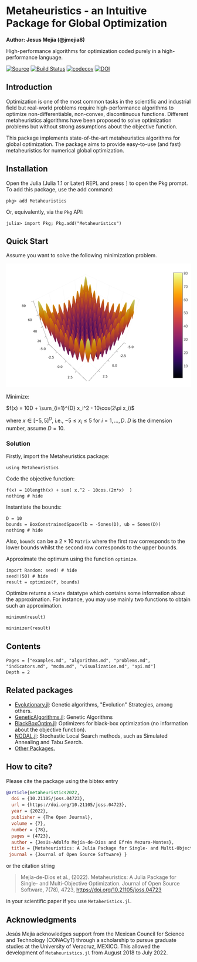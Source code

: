 # Metaheuristics - an Intuitive Package for Global Optimization

**Author: Jesus Mejía (@jmejia8)**

High-performance algorithms for optimization coded purely in a high-performance language.

[![Source](https://img.shields.io/badge/GitHub-source-green.svg)](https://github.com/jmejia8/Metaheuristics.jl)
[![Build Status](https://github.com/jmejia8/Metaheuristics.jl/workflows/CI/badge.svg)](https://github.com/jmejia8/Metaheuristics.jl/actions)
[![codecov](https://codecov.io/gh/jmejia8/Metaheuristics.jl/branch/master/graph/badge.svg?token=5B5KhU17or)](https://codecov.io/gh/jmejia8/Metaheuristics.jl)
[![DOI](https://joss.theoj.org/papers/10.21105/joss.04723/status.svg)](https://doi.org/10.21105/joss.04723)


## Introduction

Optimization is one of the most common tasks in the scientific and industrial field but
real-world problems require high-performance algorithms to optimize non-differentiable,
non-convex, discontinuous functions. Different metaheuristics algorithms have been
proposed to solve optimization problems but without strong assumptions about the objective
function.

This package implements state-of-the-art metaheuristics algorithms for global optimization.
The package aims to provide easy-to-use (and fast) metaheuristics for numerical
global optimization.

## Installation

Open the Julia (Julia 1.1 or Later) REPL and press `]` to open the Pkg prompt. To add this package, use the add command:

```julia-repl
pkg> add Metaheuristics
```

Or, equivalently, via the `Pkg` API:

```julia-repl
julia> import Pkg; Pkg.add("Metaheuristics")
```

## Quick Start

Assume you want to solve the following minimization problem.

![Rastrigin Surface](figs/rastrigin.png)

Minimize:

$f(x) = 10D + \sum_{i=1}^{D}  x_i^2 - 10\cos(2\pi x_i)$

where $x\in[-5, 5]^{D}$, i.e., $-5 \leq x_i \leq 5$ for $i=1,\ldots,D$. $D$ is the
dimension number, assume $D=10$.

### Solution

Firstly, import the Metaheuristics package:

```@example julia
using Metaheuristics
```

Code the objective function:

```@example julia
f(x) = 10length(x) + sum( x.^2 - 10cos.(2π*x)  )
nothing # hide
```

Instantiate the bounds:

```@example julia
D = 10
bounds = BoxConstrainedSpace(lb = -5ones(D), ub = 5ones(D))
nothing # hide
```

Also, `bounds` can be a $2\times 10$ `Matrix` where the first row corresponds to the
lower bounds whilst the second row corresponds to the upper bounds.

Approximate the optimum using the function `optimize`.

```@example julia
import Random: seed! # hide
seed!(50) # hide
result = optimize(f, bounds)
```

Optimize returns a `State` datatype which contains some information about the approximation.
For instance, you may use mainly two functions to obtain such an approximation.

```@example julia
minimum(result)
```

```@example julia
minimizer(result)
```


## Contents

```@contents
Pages = ["examples.md", "algorithms.md", "problems.md", "indicators.md", "mcdm.md", "visualization.md", "api.md"]
Depth = 2
```

## Related packages

- [Evolutionary.jl](https://github.com/wildart/Evolutionary.jl): Genetic algorithms, "Evolution" Strategies, among others.
- [GeneticAlgorithms.jl](https://github.com/WestleyArgentum/GeneticAlgorithms.jl): Genetic Algorithms
- [BlackBoxOptim.jl](https://github.com/robertfeldt/BlackBoxOptim.jl): Optimizers for black-box optimization (no information about the objective function).
- [NODAL.jl](https://github.com/phrb/NODAL.jl): Stochastic Local Search methods, such as Simulated Annealing and Tabu Search.
- [Other Packages.](https://www.juliaopt.org/packages/)


## How to cite?

Please cite the package using the bibtex entry 

```bibtex
@article{metaheuristics2022, 
  doi = {10.21105/joss.04723}, 
  url = {https://doi.org/10.21105/joss.04723}, 
  year = {2022}, 
  publisher = {The Open Journal}, 
  volume = {7}, 
  number = {78}, 
  pages = {4723}, 
  author = {Jesús-Adolfo Mejía-de-Dios and Efrén Mezura-Montes}, 
  title = {Metaheuristics: A Julia Package for Single- and Multi-Objective Optimization}, 
 journal = {Journal of Open Source Software} }
```

or the citation string 

> Mejía-de-Dios et al., (2022). Metaheuristics: A Julia Package for Single- and Multi-Objective Optimization. Journal of Open Source Software, 7(78), 4723, https://doi.org/10.21105/joss.04723

in your scientific paper if you use `Metaheristics.jl`. 


## Acknowledgments

Jesús Mejía acknowledges support from the Mexican Council for Science and Technology (CONACyT) through a scholarship to pursue graduate studies at the University of Veracruz, MEXICO.
This allowed the development of `Metaheuristics.jl` from August 2018 to July 2022.

